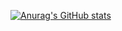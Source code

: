 [![Anurag's GitHub stats](https://github-readme-stats.vercel.app/api?username=xiaodaren666)](https://github.com/anuraghazra/github-readme-stats)
